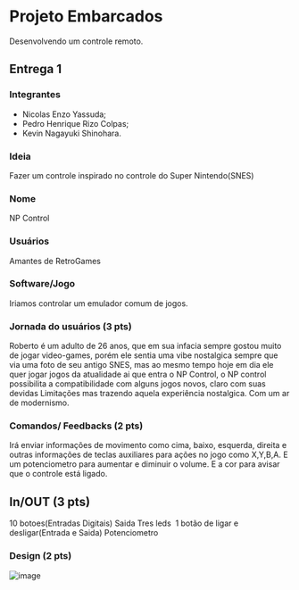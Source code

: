 # Projeto Embarcados

Desenvolvendo um controle remoto.

## Entrega 1

### Integrantes

- Nicolas Enzo Yassuda;
- Pedro Henrique Rizo Colpas;
- Kevin Nagayuki Shinohara.
### Ideia

Fazer um controle inspirado no controle do Super Nintendo(SNES)

### Nome

NP Control

### Usuários 

Amantes de RetroGames

### Software/Jogo 

Iriamos controlar um emulador comum de jogos.

### Jornada do usuários (3 pts)
Roberto é um adulto de 26 anos, que em sua infacia sempre gostou muito de jogar video-games, porém ele sentia uma vibe nostalgica sempre que via uma foto de seu antigo SNES, mas ao mesmo tempo hoje em dia ele quer jogar jogos da atualidade ai que entra o NP Control, o NP control possibilita a compatibilidade com alguns jogos novos, claro com suas devidas Limitações mas trazendo aquela experiência nostalgica. Com um ar de modernismo.

### Comandos/ Feedbacks (2 pts)

Irá enviar informações de movimento como cima, baixo, esquerda, direita e outras informações de teclas auxiliares para ações no jogo como X,Y,B,A.
E um potenciometro para aumentar e diminuir o volume. E a cor para avisar que o controle está ligado.

## In/OUT (3 pts)

10 botoes(Entradas Digitais)
Saida Tres leds 
1 botão de ligar e desligar(Entrada e Saida)
Potenciometro

### Design (2 pts)
![image](https://github.com/insper-classroom/23b-emb-proj-barbaro-embarcados/assets/92542916/b5ee021c-26e6-4f2d-aff3-a412f48afb44)

